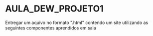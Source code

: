 # AULA_DEW_PROJETO1
Entregar um aquivo no formato ".html"  contendo um site utilizando as seguintes componentes aprendidos em sala

